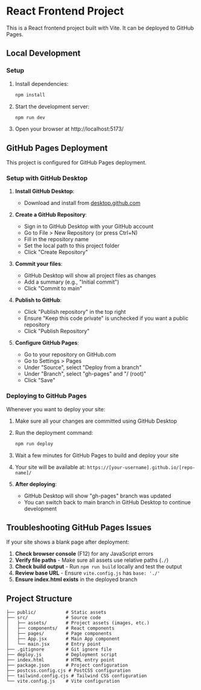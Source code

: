 # React Frontend Project

This is a React frontend project built with Vite. It can be deployed to GitHub Pages.

## Local Development

### Setup

1. Install dependencies:
   ```bash
   npm install
   ```

2. Start the development server:
   ```bash
   npm run dev
   ```

3. Open your browser at http://localhost:5173/

## GitHub Pages Deployment

This project is configured for GitHub Pages deployment.

### Setup with GitHub Desktop

1. **Install GitHub Desktop**:
   - Download and install from [desktop.github.com](https://desktop.github.com/)

2. **Create a GitHub Repository**:
   - Sign in to GitHub Desktop with your GitHub account
   - Go to File > New Repository (or press Ctrl+N)
   - Fill in the repository name
   - Set the local path to this project folder
   - Click "Create Repository"

3. **Commit your files**:
   - GitHub Desktop will show all project files as changes
   - Add a summary (e.g., "Initial commit")
   - Click "Commit to main"

4. **Publish to GitHub**:
   - Click "Publish repository" in the top right
   - Ensure "Keep this code private" is unchecked if you want a public repository
   - Click "Publish Repository"

5. **Configure GitHub Pages**:
   - Go to your repository on GitHub.com
   - Go to Settings > Pages
   - Under "Source", select "Deploy from a branch"
   - Under "Branch", select "gh-pages" and "/ (root)"
   - Click "Save"

### Deploying to GitHub Pages

Whenever you want to deploy your site:

1. Make sure all your changes are committed using GitHub Desktop
2. Run the deployment command:
   ```bash
   npm run deploy
   ```

3. Wait a few minutes for GitHub Pages to build and deploy your site
4. Your site will be available at: `https://[your-username].github.io/[repo-name]/`

5. **After deploying**:
   - GitHub Desktop will show "gh-pages" branch was updated
   - You can switch back to main branch in GitHub Desktop to continue development

## Troubleshooting GitHub Pages Issues

If your site shows a blank page after deployment:

1. **Check browser console** (F12) for any JavaScript errors
2. **Verify file paths** - Make sure all assets use relative paths (`./`)
3. **Check build output** - Run `npm run build` locally and test the output
4. **Review base URL** - Ensure `vite.config.js` has `base: './'`
5. **Ensure index.html exists** in the deployed branch

## Project Structure

```
├── public/           # Static assets
├── src/              # Source code
│   ├── assets/       # Project assets (images, etc.)
│   ├── components/   # React components
│   ├── pages/        # Page components
│   ├── App.jsx       # Main App component
│   └── main.jsx      # Entry point
├── .gitignore        # Git ignore file
├── deploy.js         # Deployment script
├── index.html        # HTML entry point
├── package.json      # Project configuration
├── postcss.config.cjs # PostCSS configuration
├── tailwind.config.cjs # Tailwind CSS configuration
└── vite.config.js    # Vite configuration
``` 